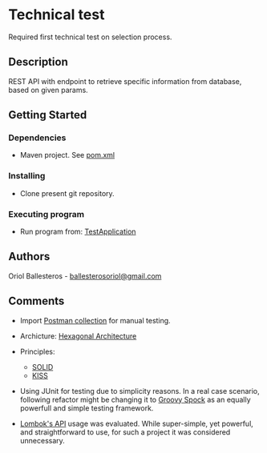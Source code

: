 # Technical test

Required first technical test on selection process.

## Description

REST API with endpoint to retrieve specific information from database, based on given params.

## Getting Started

### Dependencies

* Maven project. See [pom.xml](pom.xml)

### Installing

* Clone present git repository.

### Executing program

* Run program from: [TestApplication](src/main/java/com/zara/technical/TestApplication.java)

## Authors

Oriol Ballesteros - ballesterosoriol@gmail.com

## Comments

* Import [Postman collection](src/main/resources/postman.json) for manual testing.

* Archicture: [Hexagonal Architecture](https://herbertograca.com/2017/11/16/explicit-architecture-01-ddd-hexagonal-onion-clean-cqrs-how-i-put-it-all-together/)

* Principles: 
  * [SOLID](https://www.baeldung.com/solid-principles)
  * [KISS](https://www.baeldung.com/java-clean-code)

* Using JUnit for testing due to simplicity reasons. In a real case scenario, following refactor might be changing it to [Groovy Spock](https://spockframework.org/) as an equally powerfull and simple testing framework.

* [Lombok's API](https://projectlombok.org/) usage was evaluated. While super-simple, yet powerful, and straightforward to use, for such a project it was considered unnecessary.